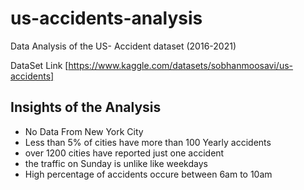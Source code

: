 # **us-accidents-analysis**
Data Analysis of the US- Accident dataset (2016-2021)

DataSet Link [https://www.kaggle.com/datasets/sobhanmoosavi/us-accidents]

## **Insights of the Analysis**

- No Data From New York City
- Less than 5% of cities have more than 100 Yearly accidents
- over 1200 cities have reported just one accident
- the traffic on Sunday is unlike like weekdays
- High percentage of accidents occure between 6am to 10am
